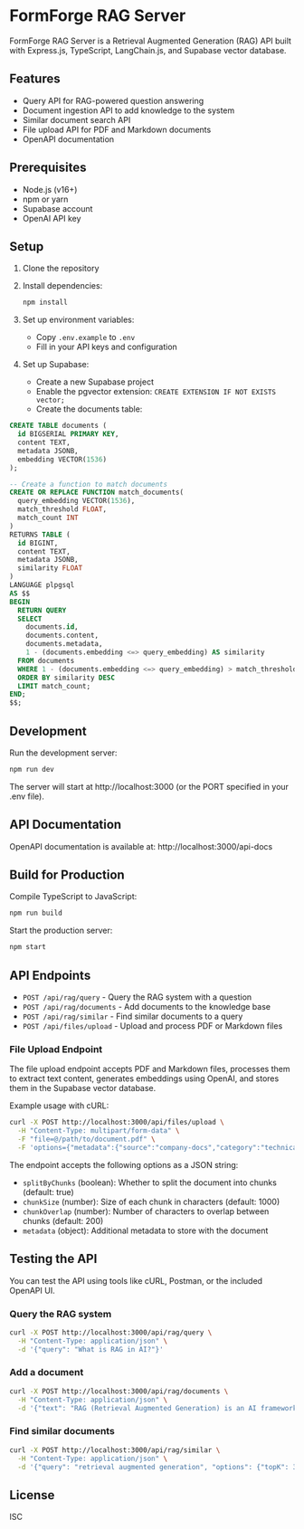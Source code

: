 # FormForge RAG Server

FormForge RAG Server is a Retrieval Augmented Generation (RAG) API built with Express.js, TypeScript, LangChain.js, and Supabase vector database.

## Features

- Query API for RAG-powered question answering
- Document ingestion API to add knowledge to the system
- Similar document search API
- File upload API for PDF and Markdown documents
- OpenAPI documentation

## Prerequisites

- Node.js (v16+)
- npm or yarn
- Supabase account
- OpenAI API key

## Setup

1. Clone the repository
2. Install dependencies:
   ```bash
   npm install
   ```
3. Set up environment variables:
   - Copy `.env.example` to `.env`
   - Fill in your API keys and configuration

4. Set up Supabase:
   - Create a new Supabase project
   - Enable the pgvector extension: `CREATE EXTENSION IF NOT EXISTS vector;`
   - Create the documents table:

```sql
CREATE TABLE documents (
  id BIGSERIAL PRIMARY KEY,
  content TEXT,
  metadata JSONB,
  embedding VECTOR(1536)
);

-- Create a function to match documents
CREATE OR REPLACE FUNCTION match_documents(
  query_embedding VECTOR(1536),
  match_threshold FLOAT,
  match_count INT
)
RETURNS TABLE (
  id BIGINT,
  content TEXT,
  metadata JSONB,
  similarity FLOAT
)
LANGUAGE plpgsql
AS $$
BEGIN
  RETURN QUERY
  SELECT
    documents.id,
    documents.content,
    documents.metadata,
    1 - (documents.embedding <=> query_embedding) AS similarity
  FROM documents
  WHERE 1 - (documents.embedding <=> query_embedding) > match_threshold
  ORDER BY similarity DESC
  LIMIT match_count;
END;
$$;
```

## Development

Run the development server:

```bash
npm run dev
```

The server will start at http://localhost:3000 (or the PORT specified in your .env file).

## API Documentation

OpenAPI documentation is available at: http://localhost:3000/api-docs

## Build for Production

Compile TypeScript to JavaScript:

```bash
npm run build
```

Start the production server:

```bash
npm start
```

## API Endpoints

- `POST /api/rag/query` - Query the RAG system with a question
- `POST /api/rag/documents` - Add documents to the knowledge base
- `POST /api/rag/similar` - Find similar documents to a query
- `POST /api/files/upload` - Upload and process PDF or Markdown files

### File Upload Endpoint

The file upload endpoint accepts PDF and Markdown files, processes them to extract text content, generates embeddings using OpenAI, and stores them in the Supabase vector database.

Example usage with cURL:

```bash
curl -X POST http://localhost:3000/api/files/upload \
  -H "Content-Type: multipart/form-data" \
  -F "file=@/path/to/document.pdf" \
  -F 'options={"metadata":{"source":"company-docs","category":"technical"}}'
```

The endpoint accepts the following options as a JSON string:

- `splitByChunks` (boolean): Whether to split the document into chunks (default: true)
- `chunkSize` (number): Size of each chunk in characters (default: 1000)
- `chunkOverlap` (number): Number of characters to overlap between chunks (default: 200)
- `metadata` (object): Additional metadata to store with the document

## Testing the API

You can test the API using tools like cURL, Postman, or the included OpenAPI UI.

### Query the RAG system
```bash
curl -X POST http://localhost:3000/api/rag/query \
  -H "Content-Type: application/json" \
  -d '{"query": "What is RAG in AI?"}'
```

### Add a document
```bash
curl -X POST http://localhost:3000/api/rag/documents \
  -H "Content-Type: application/json" \
  -d '{"text": "RAG (Retrieval Augmented Generation) is an AI framework that enhances large language models by incorporating external knowledge.", "metadata": {"source": "AI documentation"}}'
```

### Find similar documents
```bash
curl -X POST http://localhost:3000/api/rag/similar \
  -H "Content-Type: application/json" \
  -d '{"query": "retrieval augmented generation", "options": {"topK": 3}}'
```

## License

ISC